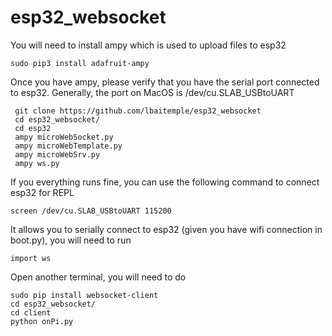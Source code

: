 # esp32_websocket
You will need to install ampy which is used to upload files to esp32
```
sudo pip3 install adafruit-ampy
```

Once you have ampy, please verify that you have the serial port connected to esp32. Generally, the port on MacOS is
/dev/cu.SLAB_USBtoUART
```
 git clone https://github.com/lbaitemple/esp32_websocket
 cd esp32_websocket/
 cd esp32
 ampy microWebSocket.py
 ampy microWebTemplate.py
 ampy microWebSrv.py
 ampy ws.py
```

If you everything runs fine, you can use the following command to connect esp32 for REPL
```
screen /dev/cu.SLAB_USBtoUART 115200

```
It allows you to serially connect to esp32 (given you have wifi connection in boot.py), you will need to run
```
import ws
```

Open another terminal, you will need to do
```
sudo pip install websocket-client
cd esp32_websocket/
cd client
python onPi.py
```
